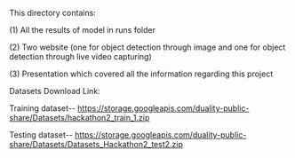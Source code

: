 This directory contains:

(1) All the results of model in runs folder

(2) Two website (one for object detection through image and one for object detection through live video capturing)

(3) Presentation which covered all the information regarding this project

Datasets Download Link:

Training dataset-- https://storage.googleapis.com/duality-public-share/Datasets/hackathon2_train_1.zip

Testing dataset-- https://storage.googleapis.com/duality-public-share/Datasets/Datasets_Hackathon2_test2.zip

